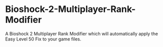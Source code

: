 # Bioshock-2-Multiplayer-Rank-Modifier
A Bioshock 2 Multiplayer Rank Modifier which will automatically apply the Easy Level 50 Fix to your game files.
